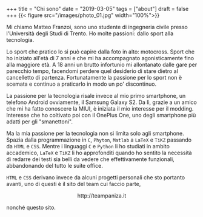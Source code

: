 ﻿+++
title = "Chi sono"
date = "2019-03-05"
tags = ["about"]
draft = false
+++
{{< figure src="/images/photo_01.jpg" width="100%">}}

Mi chiamo Matteo Franzoi, sono uno studente di ingegneria civile presso l'Università degli Studi di Trento.
Ho molte passioni: dallo sport alla tecnologia.

Lo sport che pratico lo si può capire dalla foto in alto: motocross. Sport che ho iniziato all'età di 7 anni e che mi ha accompagnato agonisticamente fino alla maggiore età. A 18 anni un brutto infortunio mi allontanato dalle gare per parecchio tempo, facendomi perdere quel desiderio di stare dietro al cancelletto di partenza. 
Fortunatamente la passione per lo sport non è scemata e continuo a praticarlo in modo un po' discontinuo.

La passione per la tecnologia risale invece al mio primo smartphone, un telefono Android ovviamente, il Samsung Galaxy S2. Da lì, grazie a un amico che mi ha fatto conoscere la MIUI, è iniziata il mio interesse per il modding.
Interesse che ho coltivato poi con il OnePlus One, uno degli smartphone più adatti per gli "smanettoni".

Ma la mia passione per la tecnologia non si limita solo agli smartphone. Spazia dalla programmazione in `C`, `Phyton`, `Matlab` a `LaTeX` e `TiKZ` passando da `HTML` e `CSS`.
Mentre i linguaggi `C` e `Python` li ho studiati in ambito accademico, `LaTeX` e `TiKZ` li ho approfonditi quando ho sentito la necessità di redarre dei testi sia belli da vedere che effettivamente funzionali, abbandonando del tutto le suite office.

`HTML` e `CSS` derivano invece da alcuni progetti personali che sto portanto avanti, uno di questi è il sito del team cui faccio parte,
<p align="center">
    http://teampaniza.it
</p>
nonché questo sito.
